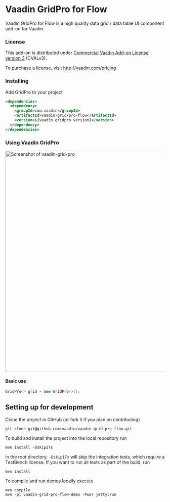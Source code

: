 # Vaadin GridPro for Flow

Vaadin GridPro for Flow is a high quality data grid / data table UI component add-on for Vaadin.

### License

This add-on is distributed under [Commercial Vaadin Add-on License version 3](http://vaadin.com/license/cval-3) (CVALv3).

To purchase a license, visit http://vaadin.com/pricing

### Installing
Add GridPro to your project
```xml
<dependencies>
  <dependency>
    <groupId>com.vaadin</groupId>
    <artifactId>vaadin-grid-pro-flow</artifactId>
    <version>${vaadin.gridpro.version}</version>
  </dependency>
</dependencies>
```

### Using Vaadin GridPro

[<img src="https://raw.githubusercontent.com/vaadin/vaadin-grid-pro/master/screenshot.png" width="700" alt="Screenshot of vaadin-grid-pro">](https://vaadin.com/components/vaadin-grid-pro)

#### Basic use
```java
GridPro<> grid = new GridPro<>();
```

## Setting up for development

Clone the project in GitHub (or fork it if you plan on contributing)

```
git clone git@github.com:vaadin/vaadin-grid-pro-flow.git
```

To build and install the project into the local repository run

```mvn install -DskipITs```

in the root directory. `-DskipITs` will skip the integration tests, which require a TestBench license. If you want to run all tests as part of the build, run

```mvn install```

To compile and run demos locally execute

```
mvn compile
mvn -pl vaadin-grid-pro-flow-demo -Pwar jetty:run
```
